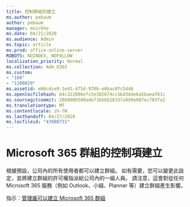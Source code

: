 ```yaml
---
title: 控制群組的建立
ms.author: pebaum
author: pebaum
manager: mnirkhe
ms.date: 04/21/2020
ms.audience: Admin
ms.topic: article
ms.prod: office-online-server
ROBOTS: NOINDEX, NOFOLLOW
localization_priority: Normal
ms.collection: Adm_O365
ms.custom:
- "168"
- "1200029"
ms.assetid: e06cdce9-1e43-475d-970b-e0bac0fc5446
ms.openlocfilehash: b4c322896efc5e382674cc1bd3dde6a5baeaf81c
ms.sourcegitcommit: 286000b588adef1bbbb28337a9d9e087ec783fa2
ms.translationtype: MT
ms.contentlocale: zh-TW
ms.lasthandoff: 04/27/2020
ms.locfileid: "43908731"
---
```

# <a name="control-creation-of-microsoft-365-groups"></a>Microsoft 365 群組的控制項建立

根據預設，公司內的所有使用者都可以建立群組。 如有需要，您可以變更此設定，並將建立群組的許可權指派給公司內的一組人員。 請注意，這會對從任何 Microsoft 365 服務（例如 Outlook、小組、Planner 等）建立群組產生影響。
  
指示：[管理誰可以建立 Microsoft 365 群組](https://docs.microsoft.com/office365/admin/create-groups/manage-creation-of-groups)
